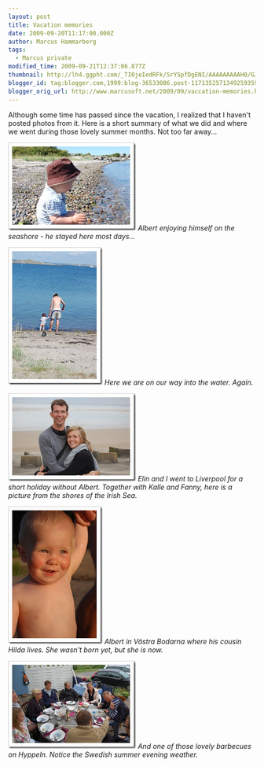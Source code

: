```yaml
---
layout: post
title: Vacation memories
date: 2009-09-20T11:17:00.000Z
author: Marcus Hammarberg
tags:
  - Marcus private
modified_time: 2009-09-21T12:37:06.877Z
thumbnail: http://lh4.ggpht.com/_TI0jeIedRFk/SrYSpfDgENI/AAAAAAAAAH0/GJZ-ZBr8lgo/s72-c/DSC_1012_thumb.jpg?imgmax=800
blogger_id: tag:blogger.com,1999:blog-36533086.post-1171352571349259359
blogger_orig_url: http://www.marcusoft.net/2009/09/vaccation-memories.html
---
```


Although some time has passed since the vacation, I realized that I haven't posted photos from it. Here is a short summary of what we did and where we went during those lovely summer months. Not too far away...

![Albert enjoying himself on the seashore](/img/DSC_1012_thumb.jpg)
*Albert enjoying himself on the seashore - he stayed here most days...*

![Here we are on our way into the water](/img/DSC_1023_thumb%255B1%255D.jpg)
*Here we are on our way into the water. Again.*

![Elin and I in Liverpool](/img/DSC_1138_thumb.jpg)
*Elin and I went to Liverpool for a short holiday without Albert. Together with Kalle and Fanny, here is a picture from the shores of the Irish Sea.*

![Albert in Västra Bodarna](/img/DSC_1072_thumb%255B1%255D.jpg)
*Albert in Västra Bodarna where his cousin Hilda lives. She wasn't born yet, but she is now.*

![Lovely barbecues on Hyppeln](/img/DSC_1420_thumb.jpg)
*And one of those lovely barbecues on Hyppeln. Notice the Swedish summer evening weather.*
